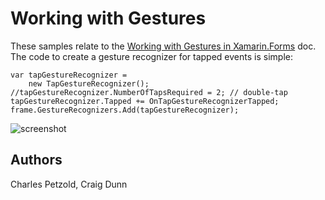 Working with Gestures
=====================

These samples relate to the [Working with Gestures in Xamarin.Forms](http://developer.xamarin.com/guides/cross-platform/xamarin-forms/working-with/gestures) doc. The code to create a gesture recognizer for tapped events is simple:

    var tapGestureRecognizer = 
		new TapGestureRecognizer();
	//tapGestureRecognizer.NumberOfTapsRequired = 2; // double-tap
	tapGestureRecognizer.Tapped += OnTapGestureRecognizerTapped;
	frame.GestureRecognizers.Add(tapGestureRecognizer);

![screenshot](https://raw.githubusercontent.com/xamarin/xamarin-forms-samples/master/WorkingWithGestures/Screenshots/Gestures-sml.png "Gestures")


Authors
-------

Charles Petzold, Craig Dunn
